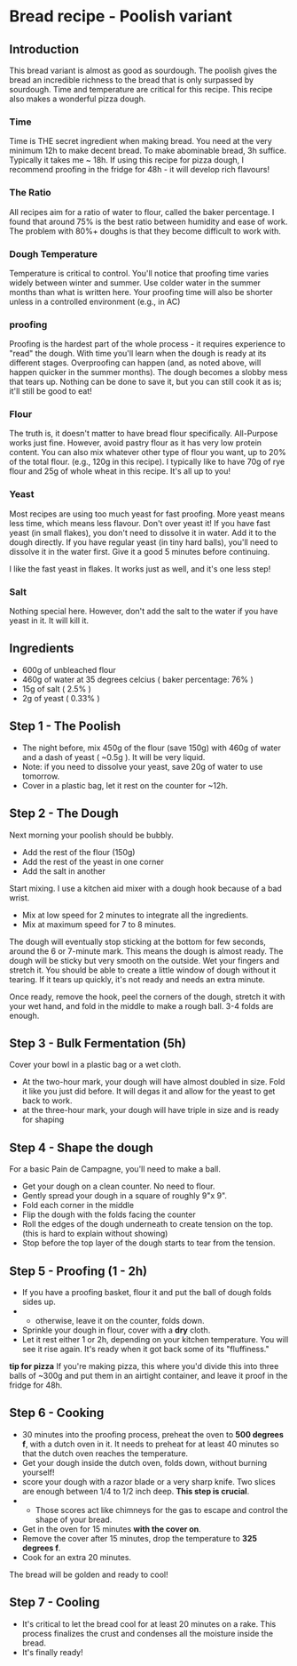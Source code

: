 # Bread recipe - Poolish variant

## Introduction
This bread variant is almost as good as sourdough. The poolish gives the bread an incredible richness to the bread that is only surpassed by sourdough. 
Time and temperature are critical for this recipe. This recipe also makes a wonderful pizza dough.

### Time
Time is THE secret ingredient when making bread. You need at the very minimum 12h to make decent bread. To make abominable bread, 3h suffice. 
Typically it takes me ~ 18h. 
If using this recipe for pizza dough, I recommend proofing in the fridge for 48h - it will develop rich flavours!

### The Ratio
All recipes aim for a ratio of water to flour, called the baker percentage. I found that around 75% is the best ratio between humidity and ease of work.
The problem with 80%+ doughs is that they become difficult to work with.

### Dough Temperature
Temperature is critical to control. You'll notice that proofing time varies widely between winter and summer. Use colder water in the summer months than what is written here.
Your proofing time will also be shorter unless in a controlled environment (e.g., in AC)

### proofing
Proofing is the hardest part of the whole process - it requires experience to "read" the dough. With time you'll learn when the dough is ready at its different stages.
Overproofing can happen (and, as noted above, will happen quicker in the summer months). The dough becomes a slobby mess that tears up. 
Nothing can be done to save it, but you can still cook it as is; it'll still be good to eat!

### Flour
The truth is, it doesn't matter to have bread flour specifically. All-Purpose works just fine. However, avoid pastry flour as it has very low protein content.
You can also mix whatever other type of flour you want, up to 20% of the total flour. (e.g., 120g in this recipe).
I typically like to have 70g of rye flour and 25g of whole wheat in this recipe. It's all up to you!

### Yeast
Most recipes are using too much yeast for fast proofing. More yeast means less time, which means less flavour. Don't over yeast it!
If you have fast yeast (in small flakes), you don't need to dissolve it in water. Add it to the dough directly.
If you have regular yeast (in tiny hard balls), you'll need to dissolve it in the water first. Give it a good 5 minutes before continuing.

I like the fast yeast in flakes. It works just as well, and it's one less step! 

### Salt
Nothing special here. However, don't add the salt to the water if you have yeast in it. It will kill it.

## Ingredients
- 600g of unbleached flour 
- 460g of water at 35 degrees celcius ( baker percentage: 76% )
- 15g of salt ( 2.5% )
- 2g of yeast ( 0.33% )

## Step 1 - The Poolish

- The night before, mix 450g of the flour (save 150g) with 460g of water and a dash of yeast ( ~0.5g ). It will be very liquid.
- Note: if you need to dissolve your yeast, save 20g of water to use tomorrow.
- Cover in a plastic bag, let it rest on the counter for ~12h.

## Step 2 - The Dough

Next morning your poolish should be bubbly.
- Add the rest of the flour (150g)
- Add the rest of the yeast in one corner
- Add the salt in another

Start mixing. I use a kitchen aid mixer with a dough hook because of a bad wrist.
- Mix at low speed for 2 minutes to integrate all the ingredients.
- Mix at maximum speed for 7 to 8 minutes.

The dough will eventually stop sticking at the bottom for few seconds, around the 6 or 7-minute mark. This means the dough is almost ready.
The dough will be sticky but very smooth on the outside. Wet your fingers and stretch it. You should be able to create a little window of dough without it tearing.
If it tears up quickly, it's not ready and needs an extra minute.

Once ready, remove the hook, peel the corners of the dough, stretch it with your wet hand, and fold in the middle to make a rough ball. 3-4 folds are enough.

## Step 3 - Bulk Fermentation (5h)

Cover your bowl in a plastic bag or a wet cloth.
- At the two-hour mark, your dough will have almost doubled in size. Fold it like you just did before. It will degas it and allow for the yeast to get back to work.
- at the three-hour mark, your dough will have triple in size and is ready for shaping

## Step 4 - Shape the dough

For a basic Pain de Campagne, you'll need to make a ball.

- Get your dough on a clean counter. No need to flour.
- Gently spread your dough in a square of roughly 9"x 9".
- Fold each corner in the middle
- Flip the dough with the folds facing the counter
- Roll the edges of the dough underneath to create tension on the top. (this is hard to explain without showing)
- Stop before the top layer of the dough starts to tear from the tension.

## Step 5 - Proofing (1 - 2h)

- If you have a proofing basket, flour it and put the ball of dough folds sides up.
- - otherwise, leave it on the counter, folds down.
- Sprinkle your dough in flour, cover with a **dry** cloth.
- Let it rest either 1 or 2h, depending on your kitchen temperature. You will see it rise again. It's ready when it got back some of its "fluffiness."

**tip for pizza** If you're making pizza, this where you'd divide this into three balls of ~300g and put them in an airtight container, and leave it proof in the fridge for 48h.

## Step 6 - Cooking
- 30 minutes into the proofing process, preheat the oven to **500 degrees f**, with a dutch oven in it. It needs to preheat for at least 40 minutes so that the dutch oven reaches the temperature.
- Get your dough inside the dutch oven, folds down, without burning yourself!
- score your dough with a razor blade or a very sharp knife. Two slices are enough between 1/4 to 1/2 inch deep. **This step is crucial**. 
- - Those scores act like chimneys for the gas to escape and control the shape of your bread.
- Get in the oven for 15 minutes **with the cover on**.
- Remove the cover after 15 minutes, drop the temperature to **325 degrees f**.
- Cook for an extra 20 minutes.

The bread will be golden and ready to cool!

## Step 7 - Cooling

- It's critical to let the bread cool for at least 20 minutes on a rake. This process finalizes the crust and condenses all the moisture inside the bread.
- It's finally ready!





